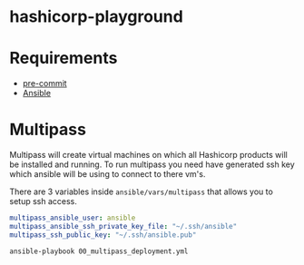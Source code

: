 # hashicorp-playground

# Requirements
* [pre-commit](https://pre-commit.com/#installation)
* [Ansible](https://docs.ansible.com/ansible/latest/installation_guide/intro_installation.html)

# Multipass
Multipass will create virtual machines on which all Hashicorp products will be installed and running.
To run multipass you need have generated ssh key which ansible will be using to connect to there vm's.

There are 3 variables inside `ansible/vars/multipass` that allows you to setup ssh access.
```yaml
multipass_ansible_user: ansible
multipass_ansible_ssh_private_key_file: "~/.ssh/ansible"
multipass_ssh_public_key: "~/.ssh/ansible.pub"
```

```bash
ansible-playbook 00_multipass_deployment.yml
```
